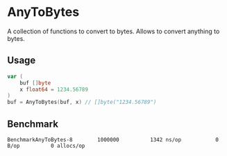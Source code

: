 # AnyToBytes

A collection of functions to convert to bytes. Allows to convert anything to bytes.

## Usage

```go
var (
    buf []byte
    x float64 = 1234.56789
)
buf = AnyToBytes(buf, x) // []byte("1234.56789")
```

## Benchmark
```
BenchmarkAnyToBytes-8   	 1000000	      1342 ns/op	       0 B/op	       0 allocs/op
```
